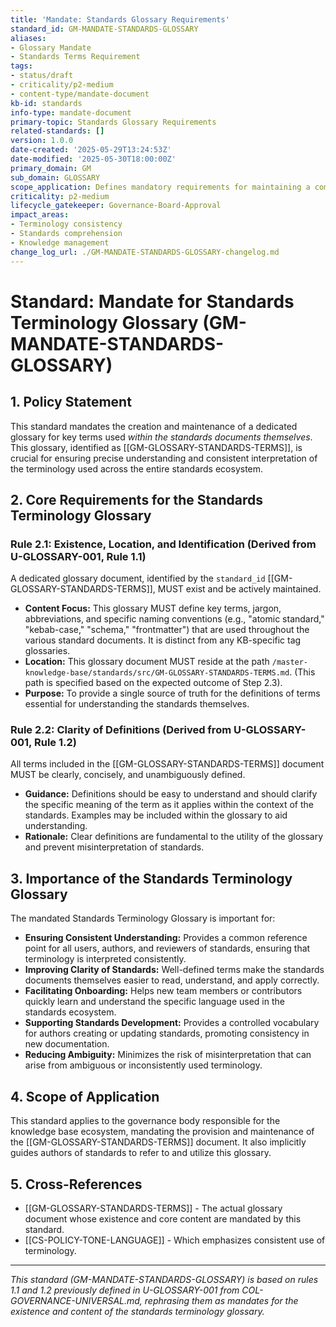 ```yaml
---
title: 'Mandate: Standards Glossary Requirements'
standard_id: GM-MANDATE-STANDARDS-GLOSSARY
aliases:
- Glossary Mandate
- Standards Terms Requirement
tags:
- status/draft
- criticality/p2-medium
- content-type/mandate-document
kb-id: standards
info-type: mandate-document
primary-topic: Standards Glossary Requirements
related-standards: []
version: 1.0.0
date-created: '2025-05-29T13:24:53Z'
date-modified: '2025-05-30T18:00:00Z'
primary_domain: GM
sub_domain: GLOSSARY
scope_application: Defines mandatory requirements for maintaining a comprehensive standards glossary.
criticality: p2-medium
lifecycle_gatekeeper: Governance-Board-Approval
impact_areas:
- Terminology consistency
- Standards comprehension
- Knowledge management
change_log_url: ./GM-MANDATE-STANDARDS-GLOSSARY-changelog.md
---
```

# Standard: Mandate for Standards Terminology Glossary (GM-MANDATE-STANDARDS-GLOSSARY)

## 1. Policy Statement

This standard mandates the creation and maintenance of a dedicated glossary for key terms used *within the standards documents themselves*. This glossary, identified as [[GM-GLOSSARY-STANDARDS-TERMS]], is crucial for ensuring precise understanding and consistent interpretation of the terminology used across the entire standards ecosystem.

## 2. Core Requirements for the Standards Terminology Glossary

### Rule 2.1: Existence, Location, and Identification (Derived from U-GLOSSARY-001, Rule 1.1)
A dedicated glossary document, identified by the `standard_id` [[GM-GLOSSARY-STANDARDS-TERMS]], MUST exist and be actively maintained.
*   **Content Focus:** This glossary MUST define key terms, jargon, abbreviations, and specific naming conventions (e.g., "atomic standard," "kebab-case," "schema," "frontmatter") that are used throughout the various standard documents. It is distinct from any KB-specific tag glossaries.
*   **Location:** This glossary document MUST reside at the path `/master-knowledge-base/standards/src/GM-GLOSSARY-STANDARDS-TERMS.md`. (This path is specified based on the expected outcome of Step 2.3).
*   **Purpose:** To provide a single source of truth for the definitions of terms essential for understanding the standards themselves.

### Rule 2.2: Clarity of Definitions (Derived from U-GLOSSARY-001, Rule 1.2)
All terms included in the [[GM-GLOSSARY-STANDARDS-TERMS]] document MUST be clearly, concisely, and unambiguously defined.
*   **Guidance:** Definitions should be easy to understand and should clarify the specific meaning of the term as it applies within the context of the standards. Examples may be included within the glossary to aid understanding.
*   **Rationale:** Clear definitions are fundamental to the utility of the glossary and prevent misinterpretation of standards.

## 3. Importance of the Standards Terminology Glossary

The mandated Standards Terminology Glossary is important for:

*   **Ensuring Consistent Understanding:** Provides a common reference point for all users, authors, and reviewers of standards, ensuring that terminology is interpreted consistently.
*   **Improving Clarity of Standards:** Well-defined terms make the standards documents themselves easier to read, understand, and apply correctly.
*   **Facilitating Onboarding:** Helps new team members or contributors quickly learn and understand the specific language used in the standards ecosystem.
*   **Supporting Standards Development:** Provides a controlled vocabulary for authors creating or updating standards, promoting consistency in new documentation.
*   **Reducing Ambiguity:** Minimizes the risk of misinterpretation that can arise from ambiguous or inconsistently used terminology.

## 4. Scope of Application

This standard applies to the governance body responsible for the knowledge base ecosystem, mandating the provision and maintenance of the [[GM-GLOSSARY-STANDARDS-TERMS]] document. It also implicitly guides authors of standards to refer to and utilize this glossary.

## 5. Cross-References
- [[GM-GLOSSARY-STANDARDS-TERMS]] - The actual glossary document whose existence and core content are mandated by this standard.
- [[CS-POLICY-TONE-LANGUAGE]] - Which emphasizes consistent use of terminology.

---
*This standard (GM-MANDATE-STANDARDS-GLOSSARY) is based on rules 1.1 and 1.2 previously defined in U-GLOSSARY-001 from COL-GOVERNANCE-UNIVERSAL.md, rephrasing them as mandates for the existence and content of the standards terminology glossary.*
